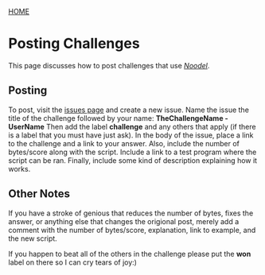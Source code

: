 [HOME](README.md)

<script src="https://code.jquery.com/jquery-3.1.1.min.js" integrity="sha256-hVVnYaiADRTO2PzUGmuLJr8BLUSjGIZsDYGmIJLv2b8=" crossorigin="anonymous"></script>

<script src="../noodel-latest.js"></script>

<link rel="stylesheet" type="text/css" href="../docs.css">
<script type="text/javascript" src="../docs.js"></script>

# Posting Challenges

This page discusses how to post challenges that use [_Noodel_](https://tkellehe.github.io/noodel/docs/posting_challenges.html).

## Posting

To post, visit the [issues page](https://github.com/tkellehe/noodel/issues) and create a new issue. Name the issue the title of the challenge followed by your name: __TheChallengeName - UserName__
Then add the label __challenge__ and any others that apply (if there is a label that you must have just ask). In the body of the issue,
place a link to the challenge and a link to your answer. Also, include the number of bytes/score along with the script. Include a link to
a test program where the script can be ran. Finally, include some kind of description explaining how it works.

## Other Notes

If you have a stroke of genious that reduces the number of bytes, fixes the answer, or anything else that changes the origional post, 
merely add a comment with the number of bytes/score, explanation, link to example, and the new script.

If you happen to beat all of the others in the challenge please put the __won__ label on there so I can cry tears of joy:)
